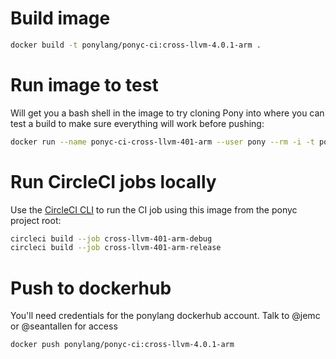 # Build image

```bash
docker build -t ponylang/ponyc-ci:cross-llvm-4.0.1-arm .
```

# Run image to test

Will get you a bash shell in the image to try cloning Pony into where you can test a build to make sure everything will work before pushing:

```bash
docker run --name ponyc-ci-cross-llvm-401-arm --user pony --rm -i -t ponylang/ponyc-ci:cross-llvm-4.0.1-arm bash
```

# Run CircleCI jobs locally

Use the [CircleCI CLI](https://circleci.com/docs/2.0/local-cli/) to run the CI job using this image
from the ponyc project root:

```bash
circleci build --job cross-llvm-401-arm-debug
circleci build --job cross-llvm-401-arm-release
```

# Push to dockerhub

You'll need credentials for the ponylang dockerhub account. Talk to @jemc or @seantallen for access

```bash
docker push ponylang/ponyc-ci:cross-llvm-4.0.1-arm
```
